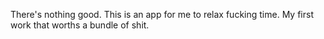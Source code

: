 There's nothing good.
This is an app for me to relax fucking time.
My first work that worths a bundle of shit.
